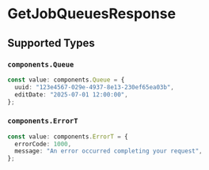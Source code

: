 # GetJobQueuesResponse


## Supported Types

### `components.Queue`

```typescript
const value: components.Queue = {
  uuid: "123e4567-029e-4937-8e13-230ef65ea03b",
  editDate: "2025-07-01 12:00:00",
};
```

### `components.ErrorT`

```typescript
const value: components.ErrorT = {
  errorCode: 1000,
  message: "An error occurred completing your request",
};
```


